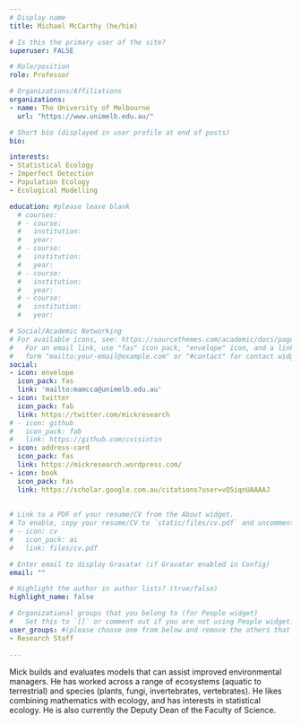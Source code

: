 ```yaml
---
# Display name
title: Michael McCarthy (he/him)

# Is this the primary user of the site?
superuser: FALSE

# Role/position
role: Professor

# Organizations/Affiliations
organizations:
- name: The University of Melbourne
  url: "https://www.unimelb.edu.au/"

# Short bio (displayed in user profile at end of posts)
bio:

interests:
- Statistical Ecology
- Imperfect Detection
- Population Ecology
- Ecological Modelling

education: #please leave blank
  # courses:
  # - course:
  #   institution: 
  #   year: 
  # - course:
  #   institution: 
  #   year: 
  # - course:
  #   institution: 
  #   year: 
  # - course: 
  #   institution: 
  #   year: 

# Social/Academic Networking
# For available icons, see: https://sourcethemes.com/academic/docs/page-builder/#icons
#   For an email link, use "fas" icon pack, "envelope" icon, and a link in the
#   form "mailto:your-email@example.com" or "#contact" for contact widget.
social:
- icon: envelope
  icon_pack: fas
  link: 'mailto:mamcca@unimelb.edu.au'
- icon: twitter
  icon_pack: fab
  link: https://twitter.com/mickresearch
# - icon: github
#   icon_pack: fab
#   link: https://github.com/cvisintin
- icon: address-card
  icon_pack: fas
  link: https://mickresearch.wordpress.com/
- icon: book
  icon_pack: fas
  link: https://scholar.google.com.au/citations?user=vQ5iqnUAAAAJ
    
  
# Link to a PDF of your resume/CV from the About widget.
# To enable, copy your resume/CV to `static/files/cv.pdf` and uncomment the lines below.
# - icon: cv
#   icon_pack: ai
#   link: files/cv.pdf

# Enter email to display Gravatar (if Gravatar enabled in Config)
email: ""

# Highlight the author in author lists? (true/false)
highlight_name: false

# Organizational groups that you belong to (for People widget)
#   Set this to `[]` or comment out if you are not using People widget.
user_groups: #(please choose one from below and remove the others that aren't needed)
- Research Staff
  
---
```


Mick builds and evaluates models that can assist improved environmental managers. He has worked across a range of ecosystems (aquatic to terrestrial) and species (plants, fungi, invertebrates, vertebrates). He likes combining mathematics with ecology, and has interests in statistical ecology. He is also currently the Deputy Dean of the Faculty of Science.
